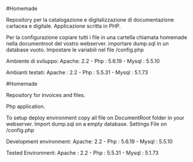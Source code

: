 #Homemade

Repository per la catalogazione e digitalizzazione di documentazione cartacea e digitale.
Applicazione scritta in PHP.

Per la configurazione copiare tutti i file in una cartella chiamata homemade nella documentroot del vostro webserver.
importare dump.sql in un database vuoto.
Impostare le variabili nel file /config.php

Ambiente di sviluppo:
Apache: 2.2 - 
Php   : 5.6.19 - 
Mysql : 5.5.10 

Ambianti testati:
Apache : 2.2 - 
Php    : 5.5.31 - 
Mysql  : 5.1.73


#Homemade

Repository for  invoices and files.

Php application.

To setup deploy environment copy all file on DocumentRoot folder in your webserver.
Import dump.sql on a empty database.
Settings File on /config.php


Development environment:
Apache: 2.2 - 
Php   : 5.6.19 - 
Mysql : 5.5.10 

Tested Environment:
Apache : 2.2 - 
Php    : 5.5.31 - 
Mysql  : 5.1.73
